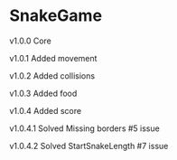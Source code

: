 # SnakeGame
v1.0.0
Core

v1.0.1
Added movement

v1.0.2
Added collisions

v1.0.3
Added food

v1.0.4
Added score

v1.0.4.1
Solved Missing borders #5 issue

v1.0.4.2
Solved StartSnakeLength #7 issue